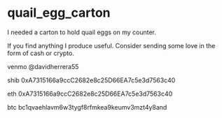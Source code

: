 # quail_egg_carton
I needed a carton to hold quail eggs on my counter.

If you find anything I produce useful. Consider sending some love in the form of cash or crypto.

venmo @davidherrera55

shib 0xA7315166a9ccC2682e8c25D66EA7c5e3d7563c40

eth 0xA7315166a9ccC2682e8c25D66EA7c5e3d7563c40

btc bc1qvaehlavm6w3tygf8rfmkea9keumv3mzt4y8and
